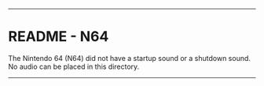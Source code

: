 
***

# README - N64

The Nintendo 64 (N64) did not have a startup sound or a shutdown sound. No audio can be placed in this directory.

***
